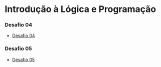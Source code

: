 # Introdução à Lógica e Programação
### Desafio 04
* [Desafio 04](https://github.com/felipemadu13/IFRN/blob/da5b1b2784c1a13b37b551f19fd5d8f97a6e669f/logica_programacao/desafio_04/d04.py)
### Desafio 05
* [Desafio 05](https://github.com/felipemadu13/IFRN/blob/da5b1b2784c1a13b37b551f19fd5d8f97a6e669f/logica_programacao/desafio_05/d05.py)
